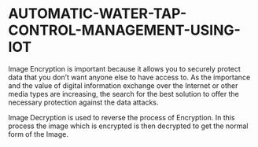 # AUTOMATIC-WATER-TAP-CONTROL-MANAGEMENT-USING-IOT

Image Encryption is important because it allows you to securely protect data that you don’t want anyone else to have access to. As the importance and the value of digital information exchange over the Internet or other media types are increasing, the search for the best solution to offer the necessary protection against the data attacks.

Image Decryption is used to reverse the process of Encryption. In this process the image which is encrypted is then decrypted to get the normal form of the Image.
